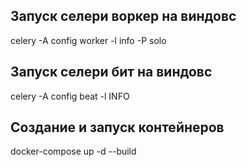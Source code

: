 ## Запуск селери воркер на виндовс
celery -A config worker -l info -P solo     

## Запуск селери бит на виндовс 
 celery -A config beat -l INFO

## Создание и запуск контейнеров
docker-compose up -d --build

